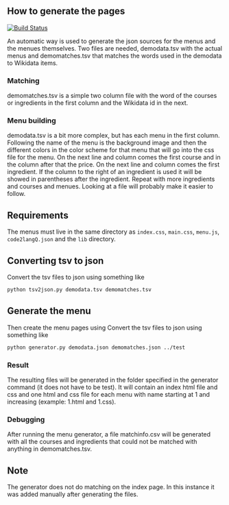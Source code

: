 ## How to generate the pages

[![Build Status](https://travis-ci.org/histrio/tastydata.svg?branch=master)](https://travis-ci.org/histrio/tastydata)

An automatic way is used to generate the json sources for the menus and the menues themselves. Two files are needed, demodata.tsv with the actual menus and demomatches.tsv that matches the words used in the demodata to Wikidata items.

### Matching
demomatches.tsv is a simple two column file with the word of the courses or ingredients in the first column and the Wikidata id in the next.

### Menu building
demodata.tsv is a bit more complex, but has each menu in the first column. Following the name of the menu is the background image and then the different colors in the color scheme for that menu that will go into the css file for the menu. On the next line and column comes the first course and in the column after that the price. On the next line and column comes the first ingredient. If the column to the right of an ingredient is used it will be showed in parentheses after the ingredient. Repeat with more ingredients and courses and menues. Looking at a file will probably make it easier to follow.

## Requirements
The menus must live in the same directory as `index.css`, `main.css`, `menu.js`, `code2langQ.json` and the `lib`
directory.

## Converting tsv to json
Convert the tsv files to json using something like
```bash
python tsv2json.py demodata.tsv demomatches.tsv
```

## Generate the menu
Then create the menu pages using
Convert the tsv files to json using something like
```bash
python generator.py demodata.json demomatches.json ../test
```

### Result
The resulting files will be generated in the folder specified in the generator command (it does not have to be test). It will contain an index html file and css and one html and css file for each menu with name starting at 1 and increasing (example: 1.html and 1.css).

### Debugging
After running the menu generator, a file matchinfo.csv will be generated with all the courses and ingredients that could not be matched with anything in demomatches.tsv.

## Note
The generator does not do matching on the index page. In this instance it was added manually after generating the files.
